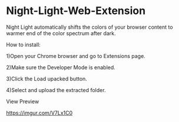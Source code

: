 # Night-Light-Web-Extension

Night Light automatically shifts the colors of your browser content to warmer end of the color spectrum after dark.

How to install:

1)Open your Chrome browser and go to Extensions page.

2)Make sure the Developer Mode is enabled.

3)Click the Load upacked button.

4)Select and upload the extracted folder.

View Preview

https://imgur.com/V7Lx1C0
